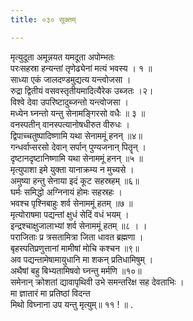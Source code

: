 ```yaml
---
title: ०३० सूक्तम्

---
```

मृत्युदूता अमून्नयत यमदूता अपोम्भतः  
परःसहस्रा हन्यन्तां तृणेढ्येनां मत्यं भवस्य । १ ॥  
साध्या एकं जालदण्डमुद्यत्य यन्त्वोजसा ।  
रुद्रा द्वितीयं वसवस्तृतीयमादित्यैरेक उब्जतः ।२।  
विश्वे देवा उपरिष्टादुब्जन्तो यन्त्वोजसा ।  
मध्येन घ्नन्तो यन्तु सेनामङ्गिरसो वधैः ॥ ३ ॥  
वनस्पतीन् वानस्पत्यानोषधीरुत वीरुधः ।  
द्विपाच्चतुष्पादिष्णामि यथा सेनाममूं हनन् ॥४॥  
गन्धर्वाप्सरसो देवान् सर्पान् पुण्यजनान् पितॄन् ।  
दृष्टानदृष्टानिष्णामि यथा सेनाममूं हनन् ॥५ ॥  
मृत्युपाशा इमे युक्ता यानाक्रम्य न मुच्यसे ।  
अमुष्या हन्तु सेनाया इदं कूट सहस्रहम् ॥६॥  
घर्मः समिद्धो अग्निनायं होमः सहस्रहः ।  
भवश्च पृश्निबाहुः शर्व सेनाममूं हतम् ॥७ ॥  
मृत्योराषमा पद्यन्तां क्षुधं सेदिं वधं भयम् ।  
इन्द्रश्चाक्षुजालाभ्यां शर्व सेनाममूं हतम् ॥८ । ।  
पराजिताः प्र त्रसतामित्रा जिता धावत ब्रह्मणा ।  
बृहस्पतिप्रणुत्तानां मामीषां मोचि कश्चन ॥९॥  
अव पद्यन्तामेषामायुधानि मा शकन् प्रतिधामिषुम् ।  
अथैषां बहु बिभ्यतामिषवो घ्नन्तु मर्मणि ॥१०॥  
समेनान् क्रोशतां द्यावापृथिवी उभे समन्तरिक्ष सह देवताभिः ।  
मा ज्ञातारं मा प्रतिष्ठां विदन्त  
मिथो विघ्नाना उप यन्तु मृत्युम्॥ ११ ! ॥ .  